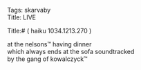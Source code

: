 Tags: skarvaby  
Title: LIVE  
  
Title:# ( haiku 1034.1213.270 )  
  
at the nelsons™ having dinner  
which always ends at the sofa soundtracked  
by the gang of kowalczyck™  
